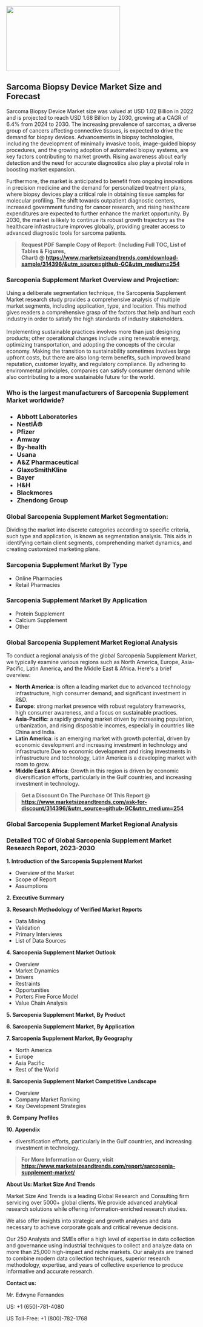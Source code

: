 <p><img class="alignnone size-medium wp-image-20088" src="https://ffe5etoiles.com/wp-content/uploads/2024/12/MST1-300x171.png" alt="" width="300" height="171" /></p><h2>Sarcoma Biopsy Device Market Size and Forecast</h2><p>Sarcoma Biopsy Device Market size was valued at USD 1.02 Billion in 2022 and is projected to reach USD 1.68 Billion by 2030, growing at a CAGR of 6.4% from 2024 to 2030. The increasing prevalence of sarcomas, a diverse group of cancers affecting connective tissues, is expected to drive the demand for biopsy devices. Advancements in biopsy technologies, including the development of minimally invasive tools, image-guided biopsy procedures, and the growing adoption of automated biopsy systems, are key factors contributing to market growth. Rising awareness about early detection and the need for accurate diagnostics also play a pivotal role in boosting market expansion.</p><p>Furthermore, the market is anticipated to benefit from ongoing innovations in precision medicine and the demand for personalized treatment plans, where biopsy devices play a critical role in obtaining tissue samples for molecular profiling. The shift towards outpatient diagnostic centers, increased government funding for cancer research, and rising healthcare expenditures are expected to further enhance the market opportunity. By 2030, the market is likely to continue its robust growth trajectory as the healthcare infrastructure improves globally, providing greater access to advanced diagnostic tools for sarcoma patients.</p></p><blockquote id="" class=""><strong>Request PDF Sample Copy of Report: (Including Full TOC, List of Tables &amp; Figures, Chart)&nbsp;@&nbsp;<strong><a href="https://www.marketsizeandtrends.com/download-sample/314396/&utm_source=github-GC&utm_medium=254" target="_blank">https://www.marketsizeandtrends.com/download-sample/314396/&utm_source=github-GC&utm_medium=254</a></strong></strong></blockquote><h3 id="" class="">Sarcopenia Supplement Market&nbsp;Overview and Projection:</h3><p id="" class="">Using a deliberate segmentation technique, the Sarcopenia Supplement Market research study provides a comprehensive analysis of multiple market segments, including application, type, and location. This method gives readers a comprehensive grasp of the factors that help and hurt each industry in order to satisfy the high standards of industry stakeholders. <br /> <br />Implementing sustainable practices involves more than just designing products; other operational changes include using renewable energy, optimizing transportation, and adopting the concepts of the circular economy. Making the transition to sustainability sometimes involves large upfront costs, but there are also long-term benefits, such improved brand reputation, customer loyalty, and regulatory compliance. By adhering to environmental principles, companies can satisfy consumer demand while also contributing to a more sustainable future for the world.</p><h3 id="" class="">Who is the largest manufacturers of&nbsp;Sarcopenia Supplement Market worldwide?</h3><h3 class=""><p><ul><li>Abbott Laboratories </li><li> NestlÃ© </li><li> Pfizer </li><li> Amway </li><li> By-health </li><li> Usana </li><li> A&Z Pharmaceutical </li><li> GlaxoSmithKline </li><li> Bayer </li><li> H&H </li><li> Blackmores </li><li> Zhendong Group</li></ul></p></h3><h3 id="" class="">Global&nbsp;Sarcopenia Supplement Market Segmentation:</h3><p id="" class="">Dividing the market into discrete categories according to specific criteria, such type and application, is known as segmentation analysis. This aids in identifying certain client segments, comprehending market dynamics, and creating customized marketing plans.</p><h3 id="" class="">Sarcopenia Supplement Market&nbsp;By Type</h3><p><p><ul><li>Online Pharmacies</li><li> Retail Pharmacies</p></li></ul></p></p><h3 id="" class="">Sarcopenia Supplement Market&nbsp;By Application</h3><p class=""><p><ul><li>Protein Supplement</li><li> Calcium Supplement</li><li> Other</li></ul></p></p><h3 id="" class="">Global Sarcopenia Supplement Market Regional Analysis</h3><p id="" class="">To conduct a regional analysis of the global Sarcopenia Supplement Market, we typically examine various regions such as North America, Europe, Asia-Pacific, Latin America, and the Middle East &amp; Africa. Here's a brief overview:</p><ul><li><strong>North America</strong>: is often a leading market due to advanced technology infrastructure, high consumer demand, and significant investment in R&amp;D.</li><li><strong>Europe</strong>: strong market presence with robust regulatory frameworks, high consumer awareness, and a focus on sustainable practices.</li><li><strong>Asia-Pacific</strong>: a rapidly growing market driven by increasing population, urbanization, and rising disposable incomes, especially in countries like China and India.</li><li><strong>Latin America</strong>: is an emerging market with growth potential, driven by economic development and increasing investment in technology and infrastructure.Due to economic development and rising investments in infrastructure and technology, Latin America is a developing market with room to grow.</li><li><strong>Middle East &amp; Africa</strong>: Growth in this region is driven by economic diversification efforts, particularly in the Gulf countries, and increasing investment in technology.</li></ul><blockquote id="" class=""><strong>Get a Discount On The Purchase Of This Report @ <strong><a href="https://www.marketsizeandtrends.com/ask-for-discount/314396/&utm_source=github-GC&utm_medium=254" target="_blank">https://www.marketsizeandtrends.com/ask-for-discount/314396/&utm_source=github-GC&utm_medium=254</a></strong></strong></blockquote><h3 id="" class="">Global Sarcopenia Supplement Market Regional Analysis</h3><h3 id="" class="">Detailed TOC of Global Sarcopenia Supplement Market Research Report, 2023-2030</h3><p id="" class=""><strong>1. Introduction of the Sarcopenia Supplement Market</strong></p><ul><li>Overview of the Market</li><li>Scope of Report</li><li>Assumptions</li></ul><p id="" class=""><strong>2. Executive Summary</strong></p><p id="" class=""><strong>3. Research Methodology of Verified Market Reports</strong></p><ul><li>Data Mining</li><li>Validation</li><li>Primary Interviews</li><li>List of Data Sources</li></ul><p id="" class=""><strong>4. Sarcopenia Supplement Market Outlook</strong></p><ul><li>Overview</li><li>Market Dynamics</li><li>Drivers</li><li>Restraints</li><li>Opportunities</li><li>Porters Five Force Model</li><li>Value Chain Analysis</li></ul><p id="" class=""><strong>5. Sarcopenia Supplement Market, By Product</strong></p><p id="" class=""><strong>6. Sarcopenia Supplement Market, By Application</strong></p><p id="" class=""><strong>7. Sarcopenia Supplement Market, By Geography</strong></p><ul><li>North America</li><li>Europe</li><li>Asia Pacific</li><li>Rest of the World</li></ul><p id="" class=""><strong>8. Sarcopenia Supplement Market Competitive Landscape</strong></p><ul><li>Overview</li><li>Company Market Ranking</li><li>Key Development Strategies</li></ul><p id="" class=""><strong>9. Company Profiles</strong></p><p id="" class=""><strong>10. Appendix</strong></p><ul><li>diversification efforts, particularly in the Gulf countries, and increasing investment in technology.</li></ul><blockquote id="" class=""><strong>For More Information or Query, visit <strong><strong><a href="https://www.marketsizeandtrends.com/report/sarcopenia-supplement-market/" target="_blank">https://www.marketsizeandtrends.com/report/sarcopenia-supplement-market/</a></strong></strong></strong></blockquote><p id="" class=""><strong>About Us: Market Size And Trends</strong></p><p id="" class="">Market Size And Trends is a leading Global Research and Consulting firm servicing over 5000+ global clients. We provide advanced analytical research solutions while offering information-enriched research studies.</p><p id="" class="">We also offer insights into strategic and growth analyses and data necessary to achieve corporate goals and critical revenue decisions.</p><p id="" class="">Our 250 Analysts and SMEs offer a high level of expertise in data collection and governance using industrial techniques to collect and analyze data on more than 25,000 high-impact and niche markets. Our analysts are trained to combine modern data collection techniques, superior research methodology, expertise, and years of collective experience to produce informative and accurate research.</p><p id="" class=""><strong>Contact us:</strong></p><p id="" class="">Mr. Edwyne Fernandes</p><p id="" class="">US: +1 (650)-781-4080</p><p id="" class="">US Toll-Free: +1 (800)-782-1768</p>
